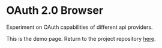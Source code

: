 OAuth 2.0 Browser
=================

Experiment on OAuth capabilities of different api providers.

This is the demo page. Return to the project repository [here][1].

[1]: https://github.com/jhohlfeld/oauth-browser/tree/master
